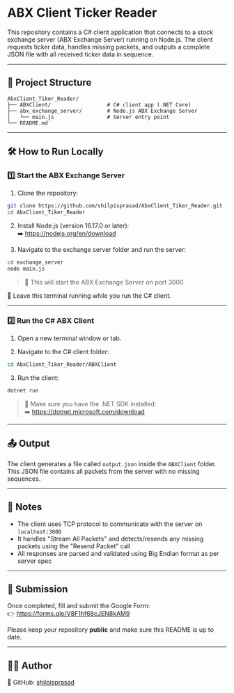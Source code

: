 # ABX Client Ticker Reader

This repository contains a C# client application that connects to a stock exchange server (ABX Exchange Server) running on Node.js. The client requests ticker data, handles missing packets, and outputs a complete JSON file with all received ticker data in sequence.

---

## 📁 Project Structure

```
AbxClient_Tiker_Reader/
├── ABXClient/                  # C# client app (.NET Core)
├── abx_exchange_server/        # Node.js ABX Exchange Server
│   └── main.js                 # Server entry point
└── README.md
```

---

## 🛠 How to Run Locally

### 1️⃣ Start the ABX Exchange Server

1. Clone the repository:
```bash
git clone https://github.com/shilpisprasad/AbxClient_Tiker_Reader.git
cd AbxClient_Tiker_Reader
```

2. Install Node.js (version 16.17.0 or later):  
➡️ https://nodejs.org/en/download

3. Navigate to the exchange server folder and run the server:
```bash
cd exchange_server
node main.js
```
> 📌 This will start the ABX Exchange Server on port 3000

🔁 Leave this terminal running while you run the C# client.

---

### 2️⃣ Run the C# ABX Client

1. Open a new terminal window or tab.

2. Navigate to the C# client folder:
```bash
cd AbxClient_Tiker_Reader/ABXClient
```

3. Run the client:
```bash
dotnet run
```
> 📝 Make sure you have the .NET SDK installed:  
➡️ https://dotnet.microsoft.com/download

---

## 📤 Output

The client generates a file called `output.json` inside the `ABXClient` folder.  
This JSON file contains all packets from the server with no missing sequences.

---

## 🧪 Notes

- The client uses TCP protocol to communicate with the server on `localhost:3000`
- It handles "Stream All Packets" and detects/resends any missing packets using the "Resend Packet" call
- All responses are parsed and validated using Big Endian format as per server spec

---

## 📮 Submission

Once completed, fill and submit the Google Form:  
👉 https://forms.gle/V8F1hf68cJEN8kAM9

Please keep your repository **public** and make sure this README is up to date.

---

## 🙋‍♀️ Author

🔗 GitHub: [shilpisprasad](https://github.com/shilpisprasad)
